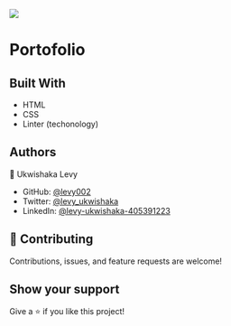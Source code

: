 ![](https://img.shields.io/badge/Microverse-blueviolet)

# Portofolio

## Built With

- HTML
- CSS
- Linter (techonology)

## Authors

👤 Ukwishaka Levy

- GitHub: [@levy002](https://github.com/levy002)
- Twitter: [@levy_ukwishaka](https://twitter.com/levy_ukwishaka)
- LinkedIn: [@levy-ukwishaka-405391223](https://linkedin.com/in/levy-ukwishaka)


## 🤝 Contributing

Contributions, issues, and feature requests are welcome!

## Show your support

Give a ⭐️ if you like this project!
